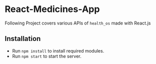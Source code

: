 # React-Medicines-App
Following Project covers various APIs of `health_os` made with React.js

## Installation 
- Run `npm install` to install required modules.
- Run `npm start` to start the server.

